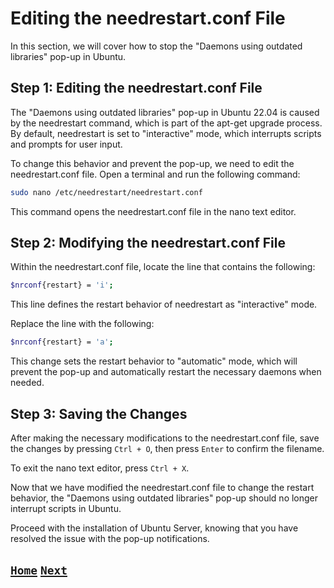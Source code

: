 # Editing the needrestart.conf File

In this section, we will cover how to stop the "Daemons using outdated libraries" pop-up in Ubuntu.

## Step 1: Editing the needrestart.conf File

The "Daemons using outdated libraries" pop-up in Ubuntu 22.04 is caused by the needrestart command, which is part of the apt-get upgrade process. By default, needrestart is set to "interactive" mode, which interrupts scripts and prompts for user input.

To change this behavior and prevent the pop-up, we need to edit the needrestart.conf file. Open a terminal and run the following command:

```bash
sudo nano /etc/needrestart/needrestart.conf
```

This command opens the needrestart.conf file in the nano text editor.

## Step 2: Modifying the needrestart.conf File

Within the needrestart.conf file, locate the line that contains the following:

```bash
$nrconf{restart} = 'i';
```

This line defines the restart behavior of needrestart as "interactive" mode.

Replace the line with the following:

```bash
$nrconf{restart} = 'a';
```

This change sets the restart behavior to "automatic" mode, which will prevent the pop-up and automatically restart the necessary daemons when needed.

## Step 3: Saving the Changes

After making the necessary modifications to the needrestart.conf file, save the changes by pressing `Ctrl + O`, then press `Enter` to confirm the filename.

To exit the nano text editor, press `Ctrl + X`.

Now that we have modified the needrestart.conf file to change the restart behavior, the "Daemons using outdated libraries" pop-up should no longer interrupt scripts in Ubuntu.

Proceed with the installation of Ubuntu Server, knowing that you have resolved the issue with the pop-up notifications.

## [`Home`](Table_of_Contents.md) [`Next`](Time_and_NTP.md)
